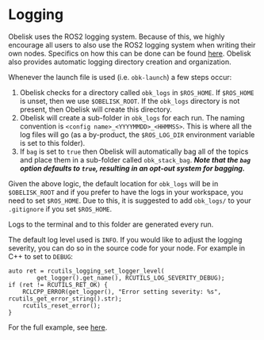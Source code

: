 # Logging

Obelisk uses the ROS2 logging system. Because of this, we highly encourage all users to also use the ROS2 logging system when writing their own nodes. Specifics on how this can be done can be found [here](https://docs.ros.org/en/humble/Tutorials/Demos/Logging-and-logger-configuration.html). Obelisk also provides automatic logging directory creation and organization.

Whenever the launch file is used (i.e. `obk-launch`) a few steps occur:
1. Obelisk checks for a directory called `obk_logs` in `$ROS_HOME`. If `$ROS_HOME` is unset, then we use `$OBELISK_ROOT`. If the `obk_logs` directory is not present, then Obelisk will create this directory.
2. Obelisk will create a sub-folder in `obk_logs` for each run. The naming convention is `<config name>_<YYYYMMDD>_<HHMMSS>`. This is where all the log files will go (as a by-product, the `$ROS_LOG_DIR` environment variable is set to this folder).
3. If `bag` is set to `true` then Obelisk will automatically bag all of the topics and place them in a sub-folder called `obk_stack_bag`. ***Note that the `bag` option defaults to `true`, resulting in an opt-out system for bagging.***

Given the above logic, the default location for `obk_logs` will be in `$OBELISK_ROOT` and if you prefer to have the logs in your workspace, you need to set `$ROS_HOME`. Due to this, it is suggested to add `obk_logs/` to your `.gitignore` if you set `$ROS_HOME`.

Logs to the terminal and to this folder are generated every run.

The default log level used is `INFO`. If you would like to adjust the logging severity, you can do so in the source code for your node. For example in C++ to set to `DEBUG`:
```
auto ret = rcutils_logging_set_logger_level(
        get_logger().get_name(), RCUTILS_LOG_SEVERITY_DEBUG);
if (ret != RCUTILS_RET_OK) {
    RCLCPP_ERROR(get_logger(), "Error setting severity: %s", rcutils_get_error_string().str);
    rcutils_reset_error();
}
```
For the full example, see [here](https://github.com/ros2/demos/blob/humble/logging_demo/src/logger_usage_component.cpp).
